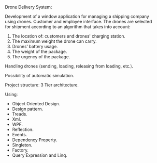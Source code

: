 Drone Delivery System:

Development of a window application for managing a shipping company using drones.
Customer and employee interface.
The drones are selected for shipment according to an algorithm that takes into account:
1. The location of: customers and drones' charging station.
2. The maximum weight the drone can carry. 
3. Drones' battery usage. 
4. The weight of the package.
5. The urgency of the package.

Handling drones (sending, loading, releasing from loading, etc.).

Possibility of automatic simulation.

Project structure: 3 Tier architecture.

Using:
- Object Oriented Design.
- Design pattern.
- Treads.
- Xml.
- WPF.
- Reflection.
- Events.
- Dependency Property.
- Singleton.
- Factory.
- Query Expression and Linq.
